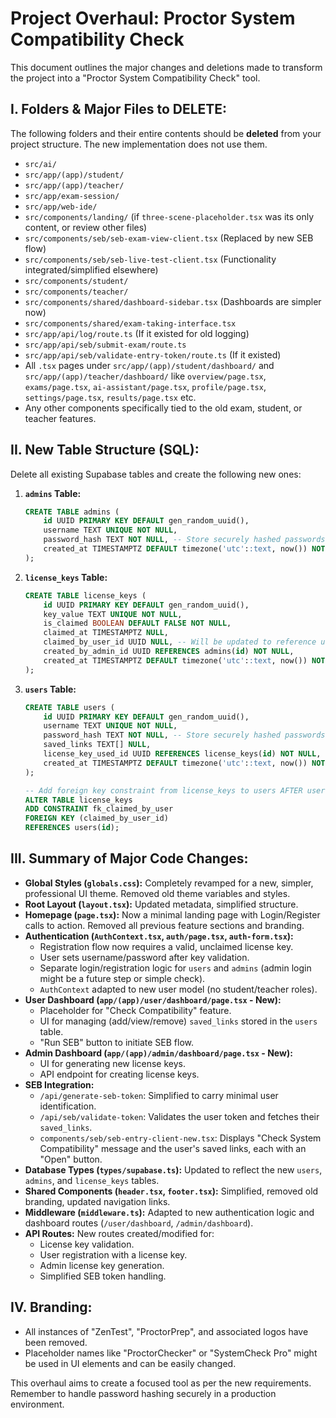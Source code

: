 
# Project Overhaul: Proctor System Compatibility Check

This document outlines the major changes and deletions made to transform the project into a "Proctor System Compatibility Check" tool.

## I. Folders & Major Files to DELETE:

The following folders and their entire contents should be **deleted** from your project structure. The new implementation does not use them.

- `src/ai/`
- `src/app/(app)/student/`
- `src/app/(app)/teacher/`
- `src/app/exam-session/`
- `src/app/web-ide/`
- `src/components/landing/` (if `three-scene-placeholder.tsx` was its only content, or review other files)
- `src/components/seb/seb-exam-view-client.tsx` (Replaced by new SEB flow)
- `src/components/seb/seb-live-test-client.tsx` (Functionality integrated/simplified elsewhere)
- `src/components/student/`
- `src/components/teacher/`
- `src/components/shared/dashboard-sidebar.tsx` (Dashboards are simpler now)
- `src/components/shared/exam-taking-interface.tsx`
- `src/app/api/log/route.ts` (If it existed for old logging)
- `src/app/api/seb/submit-exam/route.ts`
- `src/app/api/seb/validate-entry-token/route.ts` (If it existed)
- All `.tsx` pages under `src/app/(app)/student/dashboard/` and `src/app/(app)/teacher/dashboard/` like `overview/page.tsx`, `exams/page.tsx`, `ai-assistant/page.tsx`, `profile/page.tsx`, `settings/page.tsx`, `results/page.tsx` etc.
- Any other components specifically tied to the old exam, student, or teacher features.

## II. New Table Structure (SQL):

Delete all existing Supabase tables and create the following new ones:

1.  **`admins` Table:**
    ```sql
    CREATE TABLE admins (
        id UUID PRIMARY KEY DEFAULT gen_random_uuid(),
        username TEXT UNIQUE NOT NULL,
        password_hash TEXT NOT NULL, -- Store securely hashed passwords
        created_at TIMESTAMPTZ DEFAULT timezone('utc'::text, now()) NOT NULL
    );
    ```

2.  **`license_keys` Table:**
    ```sql
    CREATE TABLE license_keys (
        id UUID PRIMARY KEY DEFAULT gen_random_uuid(),
        key_value TEXT UNIQUE NOT NULL,
        is_claimed BOOLEAN DEFAULT FALSE NOT NULL,
        claimed_at TIMESTAMPTZ NULL,
        claimed_by_user_id UUID NULL, -- Will be updated to reference users.id
        created_by_admin_id UUID REFERENCES admins(id) NOT NULL,
        created_at TIMESTAMPTZ DEFAULT timezone('utc'::text, now()) NOT NULL
    );
    ```

3.  **`users` Table:**
    ```sql
    CREATE TABLE users (
        id UUID PRIMARY KEY DEFAULT gen_random_uuid(),
        username TEXT UNIQUE NOT NULL,
        password_hash TEXT NOT NULL, -- Store securely hashed passwords
        saved_links TEXT[] NULL,
        license_key_used_id UUID REFERENCES license_keys(id) NOT NULL,
        created_at TIMESTAMPTZ DEFAULT timezone('utc'::text, now()) NOT NULL
    );

    -- Add foreign key constraint from license_keys to users AFTER users table is created
    ALTER TABLE license_keys
    ADD CONSTRAINT fk_claimed_by_user
    FOREIGN KEY (claimed_by_user_id)
    REFERENCES users(id);
    ```

## III. Summary of Major Code Changes:

- **Global Styles (`globals.css`):** Completely revamped for a new, simpler, professional UI theme. Removed old theme variables and styles.
- **Root Layout (`layout.tsx`):** Updated metadata, simplified structure.
- **Homepage (`page.tsx`):** Now a minimal landing page with Login/Register calls to action. Removed all previous feature sections and branding.
- **Authentication (`AuthContext.tsx`, `auth/page.tsx`, `auth-form.tsx`):**
    - Registration flow now requires a valid, unclaimed license key.
    - User sets username/password after key validation.
    - Separate login/registration logic for `users` and `admins` (admin login might be a future step or simple check).
    - `AuthContext` adapted to new user model (no student/teacher roles).
- **User Dashboard (`app/(app)/user/dashboard/page.tsx` - New):**
    - Placeholder for "Check Compatibility" feature.
    - UI for managing (add/view/remove) `saved_links` stored in the `users` table.
    - "Run SEB" button to initiate SEB flow.
- **Admin Dashboard (`app/(app)/admin/dashboard/page.tsx` - New):**
    - UI for generating new license keys.
    - API endpoint for creating license keys.
- **SEB Integration:**
    - `/api/generate-seb-token`: Simplified to carry minimal user identification.
    - `/api/seb/validate-token`: Validates the user token and fetches their `saved_links`.
    - `components/seb/seb-entry-client-new.tsx`: Displays "Check System Compatibility" message and the user's saved links, each with an "Open" button.
- **Database Types (`types/supabase.ts`):** Updated to reflect the new `users`, `admins`, and `license_keys` tables.
- **Shared Components (`header.tsx`, `footer.tsx`):** Simplified, removed old branding, updated navigation links.
- **Middleware (`middleware.ts`):** Adapted to new authentication logic and dashboard routes (`/user/dashboard`, `/admin/dashboard`).
- **API Routes:** New routes created/modified for:
    - License key validation.
    - User registration with a license key.
    - Admin license key generation.
    - Simplified SEB token handling.

## IV. Branding:

- All instances of "ZenTest", "ProctorPrep", and associated logos have been removed.
- Placeholder names like "ProctorChecker" or "SystemCheck Pro" might be used in UI elements and can be easily changed.

This overhaul aims to create a focused tool as per the new requirements. Remember to handle password hashing securely in a production environment.
